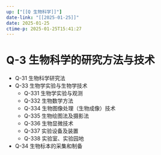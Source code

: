 ```yaml
---
up: ["[[Q 生物科学]]"]
date-link: "[[2025-01-25]]"
date: 2025-01-25
ctime-p: 2025-01-25T15:41:27
---
```


# Q-3 生物科学的研究方法与技术

- Q-31 生物科学研究法
- Q-33 生物学实验与生物学技术
	- Q-331 生物学实验与观测
	- Q-332 生物数学方法
	- Q-334 生物图像处理（生物成像）技术
	- Q-335 生物绘图法及摄影法
	- Q-336 生物显微技术
	- Q-337 实验设备及装置
	- Q-338 实验室、实验园地
- Q-34 生物标本的采集和制备
